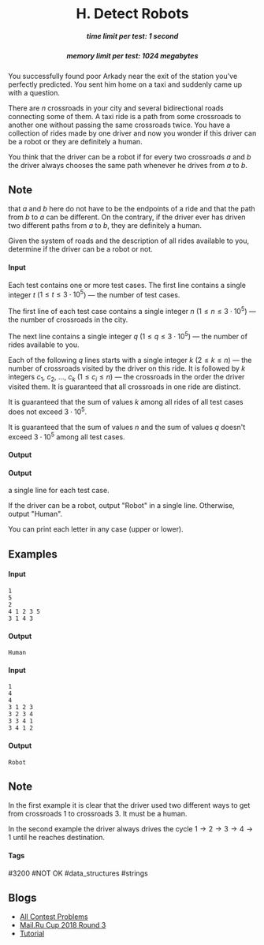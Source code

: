 <h1 style='text-align: center;'> H. Detect Robots</h1>

<h5 style='text-align: center;'>time limit per test: 1 second</h5>
<h5 style='text-align: center;'>memory limit per test: 1024 megabytes</h5>

You successfully found poor Arkady near the exit of the station you've perfectly predicted. You sent him home on a taxi and suddenly came up with a question.

There are $n$ crossroads in your city and several bidirectional roads connecting some of them. A taxi ride is a path from some crossroads to another one without passing the same crossroads twice. You have a collection of rides made by one driver and now you wonder if this driver can be a robot or they are definitely a human.

You think that the driver can be a robot if for every two crossroads $a$ and $b$ the driver always chooses the same path whenever he drives from $a$ to $b$. 
## Note

 that $a$ and $b$ here do not have to be the endpoints of a ride and that the path from $b$ to $a$ can be different. On the contrary, if the driver ever has driven two different paths from $a$ to $b$, they are definitely a human.

Given the system of roads and the description of all rides available to you, determine if the driver can be a robot or not.

#### Input

Each test contains one or more test cases. The first line contains a single integer $t$ ($1 \le t \le 3 \cdot 10^5$) — the number of test cases.

The first line of each test case contains a single integer $n$ ($1 \le n \le 3 \cdot 10^5$) — the number of crossroads in the city.

The next line contains a single integer $q$ ($1 \le q \le 3 \cdot 10^5$) — the number of rides available to you.

Each of the following $q$ lines starts with a single integer $k$ ($2 \le k \le n$) — the number of crossroads visited by the driver on this ride. It is followed by $k$ integers $c_1$, $c_2$, ..., $c_k$ ($1 \le c_i \le n$) — the crossroads in the order the driver visited them. It is guaranteed that all crossroads in one ride are distinct.

It is guaranteed that the sum of values $k$ among all rides of all test cases does not exceed $3 \cdot 10^5$.

It is guaranteed that the sum of values $n$ and the sum of values $q$ doesn't exceed $3 \cdot 10^5$ among all test cases.

#### Output

#### Output

 a single line for each test case.

If the driver can be a robot, output "Robot" in a single line. Otherwise, output "Human".

You can print each letter in any case (upper or lower).

## Examples

#### Input


```text
1
5
2
4 1 2 3 5
3 1 4 3
```
#### Output


```text
Human
```
#### Input


```text
1
4
4
3 1 2 3
3 2 3 4
3 3 4 1
3 4 1 2
```
#### Output


```text
Robot
```
## Note

In the first example it is clear that the driver used two different ways to get from crossroads $1$ to crossroads $3$. It must be a human.

In the second example the driver always drives the cycle $1 \to 2 \to 3 \to 4 \to 1$ until he reaches destination.



#### Tags 

#3200 #NOT OK #data_structures #strings 

## Blogs
- [All Contest Problems](../Mail.Ru_Cup_2018_Round_3.md)
- [Mail.Ru Cup 2018 Round 3](../blogs/Mail.Ru_Cup_2018_Round_3.md)
- [Tutorial](../blogs/Tutorial.md)
